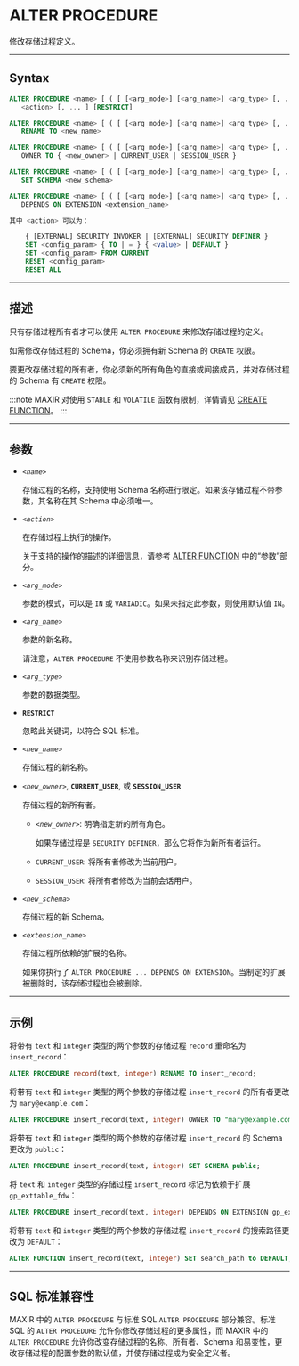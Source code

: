 ALTER PROCEDURE
=====

修改存储过程定义。


---

Syntax
--------

```sql
ALTER PROCEDURE <name> [ ( [ [<arg_mode>] [<arg_name>] <arg_type> [, ...] ] ) ] 
   <action> [, ... ] [RESTRICT]

ALTER PROCEDURE <name> [ ( [ [<arg_mode>] [<arg_name>] <arg_type> [, ...] ] ) ]
   RENAME TO <new_name>

ALTER PROCEDURE <name> [ ( [ [<arg_mode>] [<arg_name>] <arg_type> [, ...] ] ) ]
   OWNER TO { <new_owner> | CURRENT_USER | SESSION_USER }

ALTER PROCEDURE <name> [ ( [ [<arg_mode>] [<arg_name>] <arg_type> [, ...] ] ) ]
   SET SCHEMA <new_schema>

ALTER PROCEDURE <name> [ ( [ [<arg_mode>] [<arg_name>] <arg_type> [, ...] ] ) ]
   DEPENDS ON EXTENSION <extension_name>

其中 <action> 可以为：

    { [EXTERNAL] SECURITY INVOKER | [EXTERNAL] SECURITY DEFINER }
    SET <config_param> { TO | = } { <value> | DEFAULT }
    SET <config_param> FROM CURRENT
    RESET <config_param>
    RESET ALL
```

---
描述
----------

只有存储过程所有者才可以使用 `ALTER PROCEDURE` 来修改存储过程的定义。

如需修改存储过程的 Schema，你必须拥有新 Schema 的 `CREATE` 权限。

要更改存储过程的所有者，你必须新的所有角色的直接或间接成员，并对存储过程的 Schema 有 `CREATE` 权限。


:::note
MAXIR 对使用 `STABLE` 和 `VOLATILE` 函数有限制，详情请见 [CREATE FUNCTION](create-function.md)。
:::


---

参数
----------

- _`<name>`_

   存储过程的名称，支持使用 Schema 名称进行限定。如果该存储过程不带参数，其名称在其 Schema 中必须唯一。

- _`<action>`_

   在存储过程上执行的操作。
   
   关于支持的操作的描述的详细信息，请参考 [ALTER FUNCTION](alter-function.md#参数) 中的“参数”部分。

- _`<arg_mode>`_

   参数的模式，可以是 `IN` 或 `VARIADIC`。如果未指定此参数，则使用默认值 `IN`。

- _`<arg_name>`_

   参数的新名称。
   
   请注意，`ALTER PROCEDURE` 不使用参数名称来识别存储过程。

- _`<arg_type>`_

   参数的数据类型。

- **`RESTRICT`**

  忽略此关键词，以符合 SQL 标准。

- _`<new_name>`_

   存储过程的新名称。 

- _`<new_owner>`_, **`CURRENT_USER`**, 或 **`SESSION_USER`**

   存储过程的新所有者。
   
   - *`<new_owner>`*: 明确指定新的所有角色。

      如果存储过程是 `SECURITY DEFINER`，那么它将作为新所有者运行。

   - `CURRENT_USER`: 将所有者修改为当前用户。
   - `SESSION_USER`: 将所有者修改为当前会话用户。

- _`<new_schema>`_ 

   存储过程的新 Schema。

- _`<extension_name>`_

   存储过程所依赖的扩展的名称。 

   如果你执行了 `ALTER PROCEDURE ... DEPENDS ON EXTENSION`。当制定的扩展被删除时，该存储过程也会被删除。

---
示例
--------

将带有 `text` 和 `integer` 类型的两个参数的存储过程 `record` 重命名为 `insert_record`：

```sql
ALTER PROCEDURE record(text, integer) RENAME TO insert_record;
```

将带有 `text` 和 `integer` 类型的两个参数的存储过程 `insert_record` 的所有者更改为 `mary@example.com`：

```sql
ALTER PROCEDURE insert_record(text, integer) OWNER TO "mary@example.com";
```

将带有 `text` 和 `integer` 类型的两个参数的存储过程 `insert_record` 的 Schema 更改为 `public`：

```sql
ALTER PROCEDURE insert_record(text, integer) SET SCHEMA public;
```

将 `text` 和 `integer` 类型的存储过程 `insert_record` 标记为依赖于扩展 `gp_exttable_fdw`：

```sql
ALTER PROCEDURE insert_record(text, integer) DEPENDS ON EXTENSION gp_exttable_fdw;
```

将带有 `text` 和 `integer` 类型的两个参数的存储过程 `insert_record` 的搜索路径更改为 `DEFAULT`：

```sql
ALTER FUNCTION insert_record(text, integer) SET search_path to DEFAULT;
```

---

SQL 标准兼容性
-------------

MAXIR 中的 `ALTER PROCEDURE` 与标准 SQL `ALTER PROCEDURE` 部分兼容。标准 SQL 的 `ALTER PROCEDURE` 允许你修改存储过程的更多属性，而 MAXIR 中的 `ALTER PROCEDURE` 允许你改变存储过程的名称、所有者、Schema 和易变性，更改存储过程的配置参数的默认值，并使存储过程成为安全定义者。
